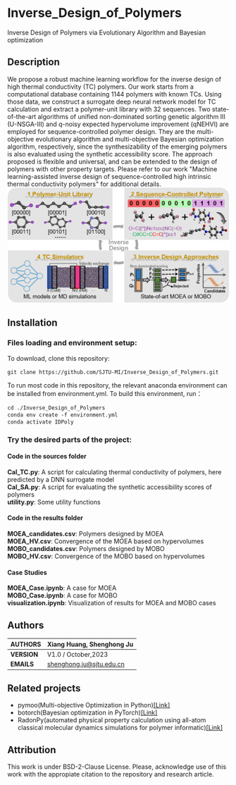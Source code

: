 # Inverse_Design_of_Polymers
Inverse Design of Polymers via Evolutionary Algorithm and Bayesian optimization
## Description
We propose a robust machine learning workflow for the inverse design of high thermal conductivity (TC) polymers. Our work starts from a computational database containing 1144 polymers with known TCs. Using those data, we construct a surrogate deep neural network model for TC calculation and extract a polymer-unit library with 32 sequences. Two state-of-the-art algorithms of unified non-dominated sorting genetic algorithm III (U-NSGA-III) and q-noisy expected hypervolume improvement (qNEHVI) are employed for sequence-controlled polymer design. They are the multi-objective evolutionary algorithm and multi-objective Bayesian optimization algorithm, respectively, since the synthesizability of the emerging polymers is also evaluated using the synthetic accessibility score. The approach proposed is flexible and universal, and can be extended to the design of polymers with other property targets. Please refer to our work "Machine learning-assisted inverse design of sequence-controlled high intrinsic thermal conductivity polymers" for additional details.
![Workflow](https://github.com/SJTU-MI/Inverse_Design_of_Polymers/blob/main/Workflow.png)
## Installation

### Files loading and environment setup:

To download, clone this repository:<br>
````
git clone https://github.com/SJTU-MI/Inverse_Design_of_Polymers.git
````

To run most code in this repository, the relevant anaconda environment can be installed from environment.yml. To build this environment, run：<br>
````
cd ./Inverse_Design_of_Polymers
conda env create -f environment.yml
conda activate IDPoly
````
### Try the desired parts of the project:
#### Code in the sources folder
**Cal_TC.py**: A script for calculating thermal conductivity of polymers, here predicted by a DNN surrogate model <br>
**Cal_SA.py**: A script for evaluating the synthetic accessibility scores of polymers <br>
**utility.py**: Some utility functions <br>
#### Code in the results folder
**MOEA_candidates.csv**: Polymers designed by MOEA <br>
**MOEA_HV.csv**: Convergence of the MOEA based on hypervolumes <br>
**MOBO_candidates.csv**: Polymers designed by MOBO <br>
**MOBO_HV.csv**: Convergence of the MOBO based on hypervolumes <br>
#### Case Studies
**MOEA_Case.ipynb**: A case for MOEA <br>
**MOBO_Case.ipynb**: A case for MOBO <br>
**visualization.ipynb**: Visualization of results for MOEA and MOBO cases <br>
## Authors

| **AUTHORS** |Xiang Huang, Shenghong Ju            |
|-------------|--------------------------------------------------|
| **VERSION** | V1.0 / October,2023                               |
| **EMAILS**  | shenghong.ju@sjtu.edu.cn                         |

## Related projects
- pymoo(Multi-objective Optimization in Python)[[Link]](https://github.com/anyoptimization/pymoo)
- botorch(Bayesian optimization in PyTorch)[[Link]](https://github.com/pytorch/botorch)
- RadonPy(automated physical property calculation using all-atom classical molecular dynamics simulations for polymer informatic)[[Link]](https://github.com/RadonPy/RadonPy)

## Attribution

This work is under BSD-2-Clause License. Please, acknowledge use of this work with the appropiate citation to the repository and research article.
